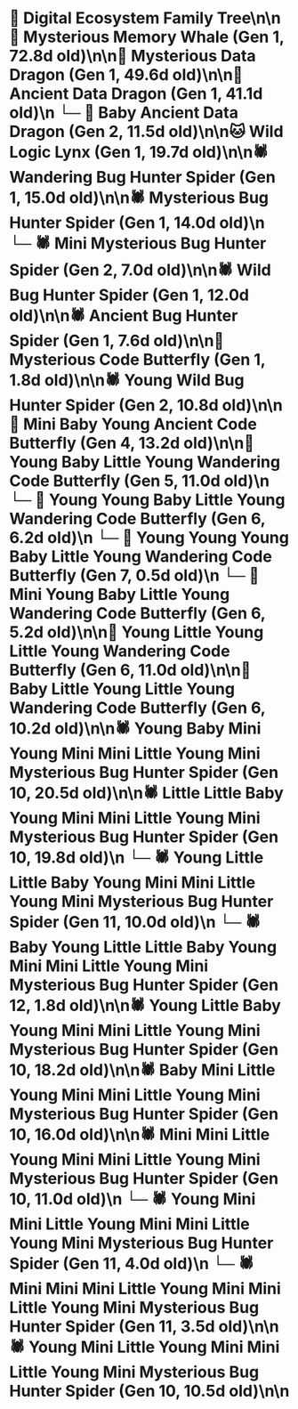 # 🌳 Digital Ecosystem Family Tree\n\n🐋 Mysterious Memory Whale (Gen 1, 72.8d old)\n\n🐉 Mysterious Data Dragon (Gen 1, 49.6d old)\n\n🐉 Ancient Data Dragon (Gen 1, 41.1d old)\n  └─ 🐉 Baby Ancient Data Dragon (Gen 2, 11.5d old)\n\n🐱 Wild Logic Lynx (Gen 1, 19.7d old)\n\n🕷️ Wandering Bug Hunter Spider (Gen 1, 15.0d old)\n\n🕷️ Mysterious Bug Hunter Spider (Gen 1, 14.0d old)\n  └─ 🕷️ Mini Mysterious Bug Hunter Spider (Gen 2, 7.0d old)\n\n🕷️ Wild Bug Hunter Spider (Gen 1, 12.0d old)\n\n🕷️ Ancient Bug Hunter Spider (Gen 1, 7.6d old)\n\n🦋 Mysterious Code Butterfly (Gen 1, 1.8d old)\n\n🕷️ Young Wild Bug Hunter Spider (Gen 2, 10.8d old)\n\n🦋 Mini Baby Young Ancient Code Butterfly (Gen 4, 13.2d old)\n\n🦋 Young Baby Little Young Wandering Code Butterfly (Gen 5, 11.0d old)\n  └─ 🦋 Young Young Baby Little Young Wandering Code Butterfly (Gen 6, 6.2d old)\n    └─ 🦋 Young Young Young Baby Little Young Wandering Code Butterfly (Gen 7, 0.5d old)\n  └─ 🦋 Mini Young Baby Little Young Wandering Code Butterfly (Gen 6, 5.2d old)\n\n🦋 Young Little Young Little Young Wandering Code Butterfly (Gen 6, 11.0d old)\n\n🦋 Baby Little Young Little Young Wandering Code Butterfly (Gen 6, 10.2d old)\n\n🕷️ Young Baby Mini Young Mini Mini Little Young Mini Mysterious Bug Hunter Spider (Gen 10, 20.5d old)\n\n🕷️ Little Little Baby Young Mini Mini Little Young Mini Mysterious Bug Hunter Spider (Gen 10, 19.8d old)\n  └─ 🕷️ Young Little Little Baby Young Mini Mini Little Young Mini Mysterious Bug Hunter Spider (Gen 11, 10.0d old)\n    └─ 🕷️ Baby Young Little Little Baby Young Mini Mini Little Young Mini Mysterious Bug Hunter Spider (Gen 12, 1.8d old)\n\n🕷️ Young Little Baby Young Mini Mini Little Young Mini Mysterious Bug Hunter Spider (Gen 10, 18.2d old)\n\n🕷️ Baby Mini Little Young Mini Mini Little Young Mini Mysterious Bug Hunter Spider (Gen 10, 16.0d old)\n\n🕷️ Mini Mini Little Young Mini Mini Little Young Mini Mysterious Bug Hunter Spider (Gen 10, 11.0d old)\n  └─ 🕷️ Young Mini Mini Little Young Mini Mini Little Young Mini Mysterious Bug Hunter Spider (Gen 11, 4.0d old)\n  └─ 🕷️ Mini Mini Mini Little Young Mini Mini Little Young Mini Mysterious Bug Hunter Spider (Gen 11, 3.5d old)\n\n🕷️ Young Mini Little Young Mini Mini Little Young Mini Mysterious Bug Hunter Spider (Gen 10, 10.5d old)\n\n